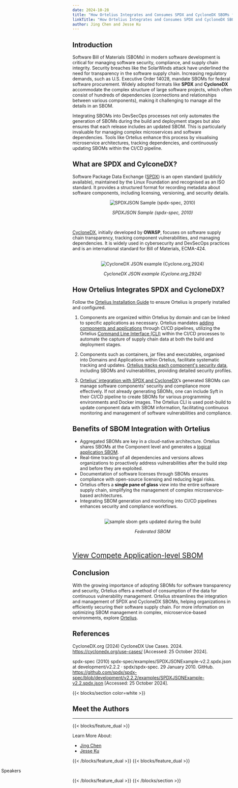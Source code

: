 ```yaml
---
date: 2024-10-28
title: "How Ortelius Integrates and Consumes SPDX and CycloneDX SBOMs for Enhanced Software Visibility"
linkTitle: "How Ortelius Integrates and Consumes SPDX and CycloneDX SBOMs for Enhanced Software Visibility"
author: Jing Chen and Jesse Ku
---
```


## Introduction
Software Bill of Materials (SBOMs) in modern software development is critical for managing software security, compliance, and supply chain integrity. Security breaches like the SolarWinds attack have underlined the need for transparency in the software supply chain. Increasing regulatory demands, such as U.S. Executive Order 14028, mandate SBOMs for federal software procurement. Widely adopted formats like **SPDX** and **CycloneDX** accommodate the complex structure of large software projects, which often consist of hundreds of dependencies (connections and relationships between various components), making it challenging to manage all the details in an SBOM. 

Integrating SBOMs into DevSecOps processes not only automates the generation of SBOMs during the build and deployment stages but also ensures that each release includes an updated SBOM. This is particularly invaluable for managing complex microservices and software dependencies. Tools like Ortelius enhance this process by visualising microservice architectures, tracking dependencies, and continuously updating SBOMs within the CI/CD pipeline.

## What are SPDX and CylconeDX?
Software Package Data Exchange ([SPDX](https://spdx.dev/)) is an open standard (publicly available), maintained by the Linux Foundation and recognised as an ISO standard. It provides a structured format for recording metadata about software components, including licensing, versioning, and security details.

<div style="text-align: center;">
  <img src="/images/spdxjasonsample.png" alt="SPDXJSON Sample (spdx-spec, 2010)">
  <p><em>SPDXJSON Sample (spdx-spec, 2010)</em></p>
</div>

<br>

[CycloneDX](https://cyclonedx.org/), initially developed by **OWASP**, focuses on software supply chain transparency, tracking component vulnerabilities, and managing dependencies. It is widely used in cybersecurity and DevSecOps practices and is an international standard for Bill of Materials, ECMA-424. 

<br>

<div style="text-align: center;">
  <img src="/images/cyclonedxjsonsample.png" alt="CycloneDX JSON example (Cyclone.org,2924)">
  <p><em>CycloneDX JSON example (Cyclone.org,2924)</em></p>
</div>

## How Ortelius Integrates SPDX and CycloneDX?

Follow the [Ortelius Installation Guide](https://docs.ortelius.io/guides/userguide/installation-and-support/) to ensure Ortelius is properly installed and configured.
1. Components are organized within Ortelius by domain and can be linked to specific applications as necessary. Ortelius mandates [adding components and applications](https://docs.ortelius.io/guides/userguide/addingtopipeline/) through CI/CD pipelines, utilizing the Ortelius [Command Line Interface (CLI)](https://docs.ortelius.io/guides/userguide/installation-and-support/0-commandlineinterface/) within the CI/CD processes to automate the capture of supply chain data at both the build and deployment stages.

2.	Components such as containers, jar files and executables, organised into Domains and Applications within Ortelius, facilitate systematic tracking and updates. [Ortelius tracks each component's security data](https://docs.ortelius.io/guides/userguide/2-define-components/), including SBOMs and vulnerabilities, providing detailed security profiles. 

3.	[Ortelius’ integration with SPDX and CycloneDX](https://docs.ortelius.io/guides/userguide/integrations/spdx-syft-cyclonedx/)’s generated SBOMs can manage software components' security and compliance more effectively. If not already generating SBOMs, one can include Syft in their CI/CD pipeline to create SBOMs for various programming environments and Docker images. The Ortelius CLI is used post-build to update component data with SBOM information, facilitating continuous monitoring and management of software vulnerabilities and compliance.


## Benefits of SBOM Integration with Ortelius

- Aggregated SBOMs are key in a cloud-native architecture. Ortelius shares SBOMs at the Component level and generates a [logical application SBOM](https://ortelius.io/catalog/). 
- Real-time tracking of all dependencies and versions allows organizations to proactively address vulnerabilities after the build step and before they are exploited.
- Documentation of software licenses through SBOMs ensures compliance with open-source licensing and reducing legal risks.
- Ortelius offers a **single pane of glass** view into the entire software supply chain, simplifying the management of complex microservice-based architectures.
- Integrating SBOM generation and monitoring into CI/CD pipelines enhances security and compliance workflows.

<br>
<div style="text-align: center;">
  <img src="/images/sbom-application.png" alt="sample sbom gets updated during the build">
  <p><em>Federated SBOM</em></p>
</div><br>


<div style="font-size:1.6em;text-align:left;margin-top:10px;">

[View Compete Application-level SBOM](/images/application-sbom.pdf)

</div>

## Conclusion

With the growing importance of adopting SBOMs for software transparency and security, Ortelius offers a method of consumption of the data for continuous vulnerability management. Ortelius streamlines the integration and management of SPDX and CycloneDX SBOMs, helping organizations in efficiently securing their software supply chain. For more information on optimizing SBOM management in complex, microservice-based environments, explore [Ortelius](https://docs.ortelius.io/guides/).

## References
CycloneDX.org (2024) CycloneDX Use Cases. 2024. https://cyclonedx.org/use-cases/ [Accessed: 25 October 2024].

spdx-spec (2010) spdx-spec/examples/SPDXJSONExample-v2.2.spdx.json at development/v2.2.2 · spdx/spdx-spec. 29 January 2010. GitHub. https://github.com/spdx/spdx-spec/blob/development/v2.2.2/examples/SPDXJSONExample-v2.2.spdx.json [Accessed: 25 October 2024].



{{< blocks/section color=white >}}

<h2 class="text-left">Meet the Authors</h2>
<hr>

{{< blocks/feature_dual >}}

Learn More About:
- [Jing Chen](https://www.linkedin.com/in/jingchen-ku/) 
- [Jesse Ku](https://www.linkedin.com/in/jesse-ku-978693319/)

{{< /blocks/feature_dual >}}
{{< blocks/feature_dual >}}

<div style="position:relative;left:-60%">
<img src="/images/Jingandjesse.png" alt="Meet the Speakers"  />
</div>

{{< /blocks/feature_dual >}}
{{< /blocks/section >}}



